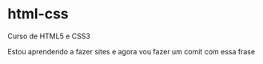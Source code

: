 # html-css
 Curso de HTML5 e CSS3

Estou aprendendo a fazer sites e agora vou fazer um comit com essa frase